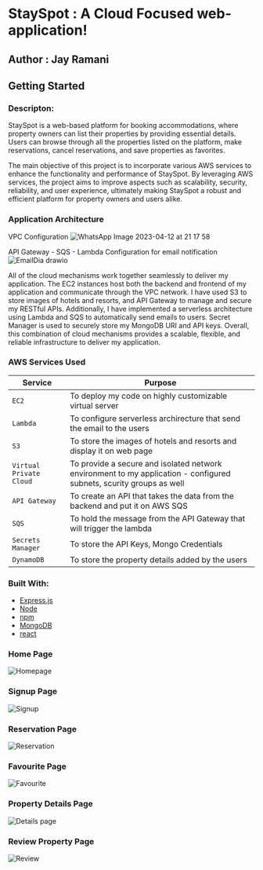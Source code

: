 # StaySpot : A Cloud Focused web-application!

## Author : Jay Ramani

## Getting Started

### **Descripton:**

StaySpot is a web-based platform for booking accommodations, where property owners can list their properties by providing essential details. Users can browse through all the properties listed on the platform, make reservations, cancel reservations, and save properties as favorites.

The main objective of this project is to incorporate various AWS services to enhance the functionality and performance of StaySpot. By leveraging AWS services, the project aims to improve aspects such as scalability, security, reliability, and user experience, ultimately making StaySpot a robust and efficient platform for property owners and users alike.

### **Application Architecture**

VPC Configuration
![WhatsApp Image 2023-04-12 at 21 17 58](https://user-images.githubusercontent.com/37774914/234600771-3d23c633-67a7-4912-bd94-3540571a410f.jpg)


API Gateway - SQS - Lambda Configuration for email notification
![EmailDia drawio](https://user-images.githubusercontent.com/37774914/234600812-3e0a1689-9e71-4e3b-b243-e85639039812.png)

All of the cloud mechanisms work together seamlessly to deliver my application. The EC2 instances host both the backend and frontend of my application and communicate through the VPC network. I have used S3 to store images of hotels and resorts, and API Gateway to manage and secure my RESTful APIs. Additionally, I have implemented a serverless architecture using Lambda and SQS to automatically send emails to users. Secret Manager is used to securely store my MongoDB URI and API keys. Overall, this combination of cloud mechanisms provides a scalable, flexible, and reliable infrastructure to deliver my application.
### **AWS Services Used**

| Service | Purpose |
| --- | --- |
| `EC2` | To deploy my code on highly customizable virtual server |
| `Lambda` | To configure serverless archirecture that send the email to the users  |
| `S3` | To store the images of hotels and resorts and display it on web page  |
| `Virtual Private Cloud` | To provide a secure and isolated network environment to my application - configured subnets, scurity groups as well  |
| `API Gateway` | To create an API that takes the data from the backend and put it on AWS SQS  |
| `SQS` | To hold the message from the API Gateway that will trigger the lambda  |
| `Secrets Manager` | To store the API Keys, Mongo Credentials  |
| `DynamoDB` | To store the property details added by the users  |


### **Built With:**

* [Express.js](https://reactjs.org/)
* [Node](https://nodejs.org/en/)
* [npm](https://www.npmjs.com/)
* [MongoDB](https://www.mongodb.com/)
* [react](https://react.dev/)

### **Home Page**
![Homepage](https://user-images.githubusercontent.com/37774914/234597689-62c2e4f9-6a15-4764-9e3c-00f44d84189e.JPG)

### **Signup Page**
![Signup](https://user-images.githubusercontent.com/37774914/234598801-974ae0c6-4364-410b-b50b-44f26b6183a8.JPG)

### **Reservation Page**
![Reservation](https://user-images.githubusercontent.com/37774914/234598828-feaa526b-56c7-4524-820b-20ad6b0d0397.JPG)

### **Favourite Page**
![Favourite](https://user-images.githubusercontent.com/37774914/234598889-77be2e74-8ff4-4add-b7bc-ec68f6741147.JPG)

### **Property Details Page**
![Details page](https://user-images.githubusercontent.com/37774914/234598866-3dd54005-20f4-4955-8f5c-ed6752a4c8fe.JPG)

### **Review Property Page**
![Review](https://user-images.githubusercontent.com/37774914/234598852-5fa689ad-2f45-4a32-9f3f-118b68813acf.JPG)


